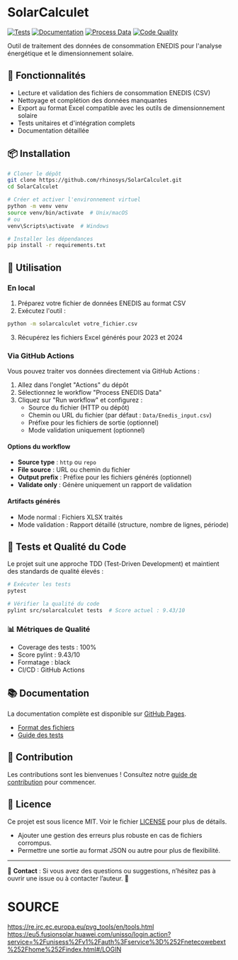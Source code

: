 # SolarCalculet

[![Tests](https://github.com/rhinosys/SolarCalculet/actions/workflows/tests.yml/badge.svg)](https://github.com/rhinosys/SolarCalculet/actions/workflows/tests.yml)
[![Documentation](https://github.com/rhinosys/SolarCalculet/actions/workflows/docs.yml/badge.svg)](https://github.com/rhinosys/SolarCalculet/actions/workflows/docs.yml)
[![Process Data](https://github.com/rhinosys/SolarCalculet/actions/workflows/process_data.yml/badge.svg)](https://github.com/rhinosys/SolarCalculet/actions/workflows/process_data.yml)
[![Code Quality](https://img.shields.io/badge/pylint-9.43%2F10-green)](https://github.com/rhinosys/SolarCalculet/actions)

Outil de traitement des données de consommation ENEDIS pour l'analyse énergétique et le dimensionnement solaire.

## 🎯 Fonctionnalités

- Lecture et validation des fichiers de consommation ENEDIS (CSV)
- Nettoyage et complétion des données manquantes
- Export au format Excel compatible avec les outils de dimensionnement solaire
- Tests unitaires et d'intégration complets
- Documentation détaillée

## 📦 Installation

```bash
# Cloner le dépôt
git clone https://github.com/rhinosys/SolarCalculet.git
cd SolarCalculet

# Créer et activer l'environnement virtuel
python -m venv venv
source venv/bin/activate  # Unix/macOS
# ou
venv\Scripts\activate  # Windows

# Installer les dépendances
pip install -r requirements.txt
```

## 🚀 Utilisation

### En local

1. Préparez votre fichier de données ENEDIS au format CSV
2. Exécutez l'outil :
```bash
python -m solarcalculet votre_fichier.csv
```
3. Récupérez les fichiers Excel générés pour 2023 et 2024

### Via GitHub Actions

Vous pouvez traiter vos données directement via GitHub Actions :

1. Allez dans l'onglet "Actions" du dépôt
2. Sélectionnez le workflow "Process ENEDIS Data"
3. Cliquez sur "Run workflow" et configurez :
   - Source du fichier (HTTP ou dépôt)
   - Chemin ou URL du fichier (par défaut : `Data/Enedis_input.csv`)
   - Préfixe pour les fichiers de sortie (optionnel)
   - Mode validation uniquement (optionnel)

#### Options du workflow

- **Source type** : `http` ou `repo`
- **File source** : URL ou chemin du fichier
- **Output prefix** : Préfixe pour les fichiers générés (optionnel)
- **Validate only** : Génère uniquement un rapport de validation

#### Artifacts générés

- Mode normal : Fichiers XLSX traités
- Mode validation : Rapport détaillé (structure, nombre de lignes, période)

## 🧪 Tests et Qualité du Code

Le projet suit une approche TDD (Test-Driven Development) et maintient des standards de qualité élevés :

```bash
# Exécuter les tests
pytest

# Vérifier la qualité du code
pylint src/solarcalculet tests  # Score actuel : 9.43/10
```

### 📊 Métriques de Qualité

- Coverage des tests : 100%
- Score pylint : 9.43/10
- Formatage : black
- CI/CD : GitHub Actions

## 📚 Documentation

La documentation complète est disponible sur [GitHub Pages](https://rhinosys.github.io/SolarCalculet/).

- [Format des fichiers](https://rhinosys.github.io/SolarCalculet/file-format)
- [Guide des tests](https://rhinosys.github.io/SolarCalculet/testing)

## 🤝 Contribution

Les contributions sont les bienvenues ! Consultez notre [guide de contribution](CONTRIBUTING.md) pour commencer.

## 📝 Licence

Ce projet est sous licence MIT. Voir le fichier [LICENSE](LICENSE) pour plus de détails.
- Ajouter une gestion des erreurs plus robuste en cas de fichiers corrompus.
- Permettre une sortie au format JSON ou autre pour plus de flexibilité.

---

📧 **Contact** : Si vous avez des questions ou suggestions, n’hésitez pas à ouvrir une issue ou à contacter l’auteur. 🚀

# SOURCE
https://re.jrc.ec.europa.eu/pvg_tools/en/tools.html
https://eu5.fusionsolar.huawei.com/unisso/login.action?service=%2Funisess%2Fv1%2Fauth%3Fservice%3D%252Fnetecowebext%252Fhome%252Findex.html#/LOGIN


